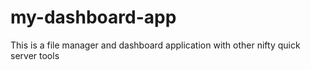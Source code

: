 # my-dashboard-app
This is a file manager and dashboard application with other nifty quick server tools
